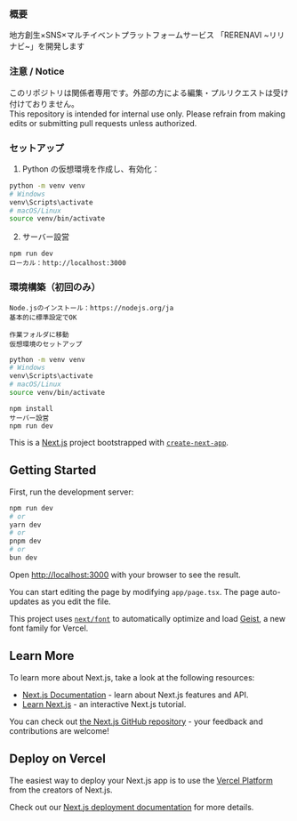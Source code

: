 ### 概要

地方創生×SNS×マルチイベントプラットフォームサービス
「RERENAVI ~リリナビ~」を開発します

### 注意 / Notice

このリポジトリは関係者専用です。外部の方による編集・プルリクエストは受け付けておりません。  
This repository is intended for internal use only. Please refrain from making edits or submitting pull requests unless authorized.


### セットアップ

1. Python の仮想環境を作成し、有効化：

```bash
python -m venv venv
# Windows
venv\Scripts\activate
# macOS/Linux
source venv/bin/activate
```

2. サーバー設営
```
npm run dev
ローカル：http://localhost:3000
```

### 環境構築（初回のみ）
```
Node.jsのインストール：https://nodejs.org/ja
基本的に標準設定でOK

作業フォルダに移動
仮想環境のセットアップ
```


```bash
python -m venv venv
# Windows
venv\Scripts\activate
# macOS/Linux
source venv/bin/activate
```

```
npm install
サーバー設営
npm run dev
```


This is a [Next.js](https://nextjs.org) project bootstrapped with [`create-next-app`](https://nextjs.org/docs/app/api-reference/cli/create-next-app).

## Getting Started

First, run the development server:

```bash
npm run dev
# or
yarn dev
# or
pnpm dev
# or
bun dev
```

Open [http://localhost:3000](http://localhost:3000) with your browser to see the result.

You can start editing the page by modifying `app/page.tsx`. The page auto-updates as you edit the file.

This project uses [`next/font`](https://nextjs.org/docs/app/building-your-application/optimizing/fonts) to automatically optimize and load [Geist](https://vercel.com/font), a new font family for Vercel.

## Learn More

To learn more about Next.js, take a look at the following resources:

- [Next.js Documentation](https://nextjs.org/docs) - learn about Next.js features and API.
- [Learn Next.js](https://nextjs.org/learn) - an interactive Next.js tutorial.

You can check out [the Next.js GitHub repository](https://github.com/vercel/next.js) - your feedback and contributions are welcome!

## Deploy on Vercel

The easiest way to deploy your Next.js app is to use the [Vercel Platform](https://vercel.com/new?utm_medium=default-template&filter=next.js&utm_source=create-next-app&utm_campaign=create-next-app-readme) from the creators of Next.js.

Check out our [Next.js deployment documentation](https://nextjs.org/docs/app/building-your-application/deploying) for more details.
